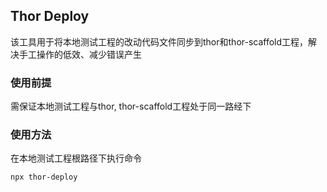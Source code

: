 
## Thor Deploy

该工具用于将本地测试工程的改动代码文件同步到thor和thor-scaffold工程，解决手工操作的低效、减少错误产生

### 使用前提

需保证本地测试工程与thor, thor-scaffold工程处于同一路经下

### 使用方法

在本地测试工程根路径下执行命令

```shell
npx thor-deploy
```
